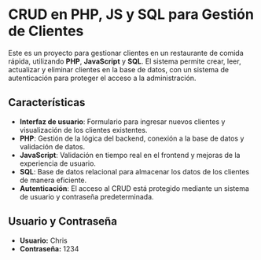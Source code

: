 # CRUD en PHP, JS y SQL para Gestión de Clientes

Este es un proyecto para gestionar clientes en un restaurante de comida rápida, utilizando **PHP**, **JavaScript** y **SQL**. El sistema permite crear, leer, actualizar y eliminar clientes en la base de datos, con un sistema de autenticación para proteger el acceso a la administración.

## Características

- **Interfaz de usuario**: Formulario para ingresar nuevos clientes y visualización de los clientes existentes.
- **PHP**: Gestión de la lógica del backend, conexión a la base de datos y validación de datos.
- **JavaScript**: Validación en tiempo real en el frontend y mejoras de la experiencia de usuario.
- **SQL**: Base de datos relacional para almacenar los datos de los clientes de manera eficiente.
- **Autenticación**: El acceso al CRUD está protegido mediante un sistema de usuario y contraseña predeterminada.

## Usuario y Contraseña

- **Usuario:** Chris
- **Contraseña:** 1234
